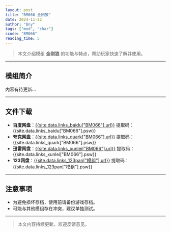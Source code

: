 ```yaml
---
layout: post
title: "BM066 金刚狼"
date: 2024-11-22
author: "Bny"
tags: ["mod", "char"]
scode: "BM066"
reading_time: 5
---
```


> 本文介绍模组 **金刚狼** 的功能与特点，帮助玩家快速了解并使用。

---

## 模组简介

内容有待更新...

---

## 文件下载
- **百度网盘**：[{{site.data.links_baidu["BM066"].url}}]({{site.data.links_baidu["BM066"].url}}) 提取码：{{site.data.links_baidu["BM066"].psw}}
- **夸克网盘**：[{{site.data.links_quark["BM066"].url}}]({{site.data.links_quark["BM066"].url}}) 提取码：{{site.data.links_quark["BM066"].psw}}
- **迅雷网盘**：[{{site.data.links_xunlei["BM066"].url}}]({{site.data.links_xunlei["BM066"].url}}) 提取码：{{site.data.links_xunlei["BM066"].psw}}
- **123网盘**：[{{site.data.links_123pan["模组"].url}}]({{site.data.links_123pan["模组"].url}}) 提取码：{{site.data.links_123pan["模组"].psw}}

---

## 注意事项
- 为避免损坏存档，使用前请备份游戏存档。
- 可能与其他模组存在冲突，建议单独测试。

---

> 本文内容持续更新，欢迎反馈意见。
